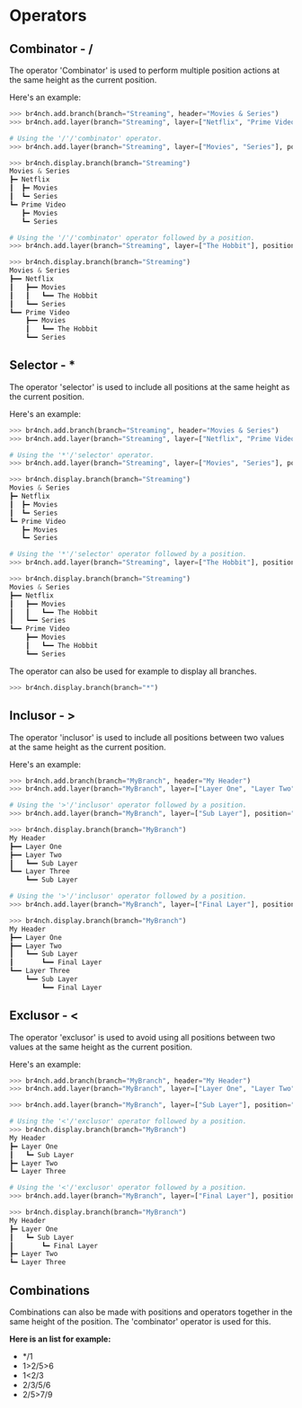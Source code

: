 # Operators

## Combinator - /

The operator 'Combinator' is used to perform multiple position actions at the same height as the current position.

Here's an example:

```python
>>> br4nch.add.branch(branch="Streaming", header="Movies & Series")
>>> br4nch.add.layer(branch="Streaming", layer=["Netflix", "Prime Video"], position="0")

# Using the '/'/'combinator' operator.
>>> br4nch.add.layer(branch="Streaming", layer=["Movies", "Series"], position="1/2")

>>> br4nch.display.branch(branch="Streaming")
Movies & Series
┣━ Netflix
┃  ┣━ Movies
┃  ┗━ Series
┗━ Prime Video
   ┣━ Movies
   ┗━ Series

# Using the '/'/'combinator' operator followed by a position.
>>> br4nch.add.layer(branch="Streaming", layer=["The Hobbit"], position="1/2.1")

>>> br4nch.display.branch(branch="Streaming")
Movies & Series
┣━━ Netflix
┃   ┣━━ Movies
┃   ┃   ┗━━ The Hobbit
┃   ┗━━ Series
┗━━ Prime Video
    ┣━━ Movies
    ┃   ┗━━ The Hobbit
    ┗━━ Series
```



## Selector - *

The operator 'selector' is used to include all positions at the same height as the current position.

Here's an example:

```python
>>> br4nch.add.branch(branch="Streaming", header="Movies & Series")
>>> br4nch.add.layer(branch="Streaming", layer=["Netflix", "Prime Video"], position="0")

# Using the '*'/'selector' operator.
>>> br4nch.add.layer(branch="Streaming", layer=["Movies", "Series"], position="*")

>>> br4nch.display.branch(branch="Streaming")
Movies & Series
┣━ Netflix
┃  ┣━ Movies
┃  ┗━ Series
┗━ Prime Video
   ┣━ Movies
   ┗━ Series

# Using the '*'/'selector' operator followed by a position.
>>> br4nch.add.layer(branch="Streaming", layer=["The Hobbit"], position="*.1")

>>> br4nch.display.branch(branch="Streaming")
Movies & Series
┣━━ Netflix
┃   ┣━━ Movies
┃   ┃   ┗━━ The Hobbit
┃   ┗━━ Series
┗━━ Prime Video
    ┣━━ Movies
    ┃   ┗━━ The Hobbit
    ┗━━ Series
```

The operator can also be used for example to display all branches.

```python
>>> br4nch.display.branch(branch="*")
```



## Inclusor - >

The operator 'inclusor' is used to include all positions between two values at the same height as the current position.

Here's an example:

```python
>>> br4nch.add.branch(branch="MyBranch", header="My Header")
>>> br4nch.add.layer(branch="MyBranch", layer=["Layer One", "Layer Two", "Layer Three"], position="0")

# Using the '>'/'inclusor' operator followed by a position.
>>> br4nch.add.layer(branch="MyBranch", layer=["Sub Layer"], position="2>3")

>>> br4nch.display.branch(branch="MyBranch")
My Header
┣━━ Layer One
┣━━ Layer Two
┃   ┗━━ Sub Layer
┗━━ Layer Three
    ┗━━ Sub Layer

# Using the '>'/'inclusor' operator followed by a position.
>>> br4nch.add.layer(branch="MyBranch", layer=["Final Layer"], position="2>3.1")

>>> br4nch.display.branch(branch="MyBranch")
My Header
┣━━ Layer One
┣━━ Layer Two
┃   ┗━━ Sub Layer
┃       ┗━━ Final Layer
┗━━ Layer Three
    ┗━━ Sub Layer
        ┗━━ Final Layer
```



## Exclusor - <

The operator 'exclusor' is used to avoid using all positions between two values at the same height as the current position.

Here's an example:

```python
>>> br4nch.add.branch(branch="MyBranch", header="My Header")
>>> br4nch.add.layer(branch="MyBranch", layer=["Layer One", "Layer Two", "Layer Three"], position="0")

>>> br4nch.add.layer(branch="MyBranch", layer=["Sub Layer"], position="2<3")

# Using the '<'/'exclusor' operator followed by a position.
>>> br4nch.display.branch(branch="MyBranch")
My Header
┣━ Layer One
┃   ┗━ Sub Layer
┣━ Layer Two
┗━ Layer Three

# Using the '<'/'exclusor' operator followed by a position.
>>> br4nch.add.layer(branch="MyBranch", layer=["Final Layer"], position="2<3.1")

>>> br4nch.display.branch(branch="MyBranch")
My Header
┣━ Layer One
┃   ┗━ Sub Layer
┃       ┗━ Final Layer
┣━ Layer Two
┗━ Layer Three
```



## Combinations

Combinations can also be made with positions and operators together in the same height of the position. The 'combinator' operator is used for this.

**Here is an list for example:**

- */1
- 1>2/5>6
- 1<2/3
- 2/3/5/6
- 2/5>7/9

